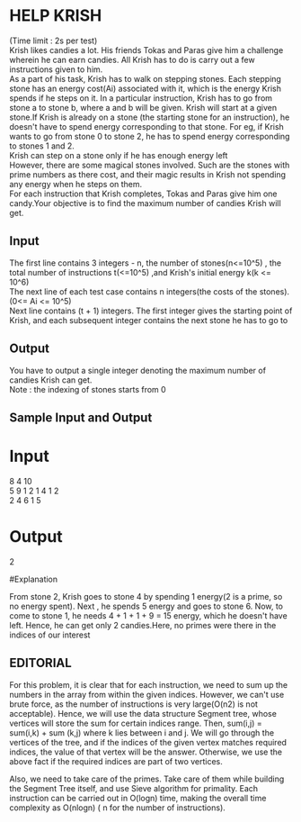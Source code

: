 # HELP KRISH
(Time limit : 2s per test)  
Krish likes candies a lot. His friends Tokas and Paras give him a challenge wherein he can earn candies. All Krish has to do is carry out a few instructions given to him.   
As a part of his task, Krish has to walk on stepping stones. Each stepping stone has an energy cost(Ai) associated with it, which is the energy Krish spends if he steps on it. In a particular instruction, Krish has to go from stone a to stone b, where a and b will be given. Krish will start at a given stone.If Krish is already on a stone (the starting stone for an instruction), he doesn't  have to spend energy corresponding to that stone. For eg, if Krish wants to go from stone 0 to stone 2, he has to spend energy corresponding to stones 1 and 2.  
Krish can step on a stone only if he has enough energy left  
However, there are some magical stones involved. Such are the stones with prime numbers as there cost, and their magic results in Krish not spending any energy when he steps on them.  
For each instruction that Krish completes, Tokas and Paras give him one candy.Your objective is to find the maximum number of candies Krish will get.
## Input  
 
The first line contains 3 integers -  n, the number of stones(n<=10^5) , the total number of instructions t(<=10^5)  ,and Krish's initial energy k(k <= 10^6)  
The next line of each test case contains n integers(the costs of the stones).(0<= Ai <= 10^5)  
Next line contains (t + 1) integers. The first integer gives the starting point of Krish, and each subsequent integer contains the next stone he has to go to  

## Output  
You have to output a single integer denoting the maximum number of candies Krish can get.  
Note :  the indexing of stones starts from 0  
       


## Sample Input and Output   
# Input 
8 4 10  
5 9 1 2 1 4 1 2  
2 4 6 1 5 
# Output
2   

#Explanation  

From stone 2, Krish goes to stone 4 by spending 1 energy(2 is a prime, so no energy spent). Next , he spends 5 energy and goes to stone 6. Now, to come to stone 1, he needs 4 + 1 + 1 + 9 = 15 energy, which he doesn't have left. Hence, he can get only 2 candies.Here, no primes were there in the indices of our interest  

## EDITORIAL  
For this problem, it is clear that for each instruction, we need to sum up the numbers in the array from within the given indices. However, we can't use brute force, as the number of instructions is very large(O(n2) is not acceptable). Hence, we will use the data structure Segment tree, whose vertices will store the sum for certain indices range. Then, sum(i,j) = sum(i,k) + sum (k,j) where k lies between i and j. We will go through the vertices of the tree, and if the indices of the given vertex matches required indices, the value of that vertex will be the answer. Otherwise, we use the above fact if the required indices are part of two vertices.  

Also, we need to take care of the primes. Take care of them while building the Segment Tree itself, and use Sieve algorithm for primality. Each instruction can be carried out in O(logn) time, making the overall time complexity as O(nlogn) ( n for the number of instructions).











